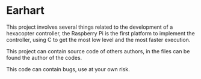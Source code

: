 Earhart
=======

This project involves several things related to the development of a hexacopter controller, the Raspberry Pi is the first platform to implement the controller, using C to get the most low level and the most faster execution.

This project can contain source code of others authors, in the files can be found the author of the codes. 

This code can contain bugs, use at your own risk. 

